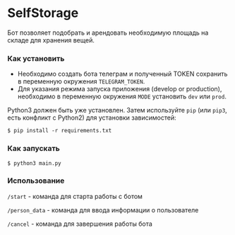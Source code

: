 # SelfStorage

Бот позволяет подобрать и арендовать необходимую площадь на складе для хранения вещей.

### Как установить

*  Необходимо создать бота телеграм и полученный TOKEN сохранить в переменную окружения `TELEGRAM_TOKEN`.  
*  Для указания режима запуска приложения (develop or production), необходимо в переменную окружения `MODE` установить `dev` или `prod`.   

Python3 должен быть уже установлен.
Затем используйте `pip` (или `pip3`, есть конфликт с Python2) для установки зависимостей:
```console
$ pip install -r requirements.txt
```

### Как запускать
```console
$ python3 main.py
```

### Использование
`/start` - команда для старта работы с ботом

`/person_data` - команда для ввода информации о пользователе

`/cancel` - команда для завершения работы бота
